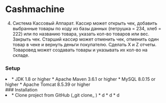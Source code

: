 Cashmachine
==========================
4. Система Кассовый Аппарат. Кассир может открыть чек, добавить
выбранные товары по коду из базы данных (петрушка = 234, хлеб = 222) или
по названию товара, указать кол-во товаров или вес. Закрыть чек. Старший
кассир может отменить чек, отменить один товар в чеке и вернуть деньги
покупателю. Сделать X и Z отчеты. Товаровед может создавать товары и
указывать их кол-во на складе.
### Setup
<li>
    * JDK 1.8 or higher
    * Apache Maven 3.6.1 or higher
    * MySQL 8.0.15 or higher
    * Apache Tomcat 8.5.39 or higher
</li>
### Installation
<li>
    * Clone project from GitHub (_git clone_ <https://github.com/potOfMyCode/hometask/tree/master/finalProject/cashMachine></https://github.com/potOfMyCode/hometask/tree/master/finalProject/cashMachine>)
    * d
    * d
    * d
</li>
